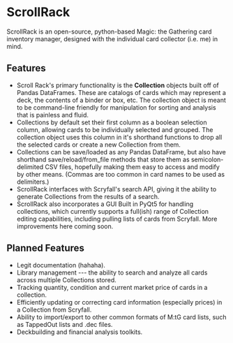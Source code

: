 # ScrollRack
ScrollRack is an open-source, python-based Magic: the Gathering card inventory manager, designed with the individual card collector (i.e. me) in mind.

## Features
- Scroll Rack's primary functionality is the **Collection** objects built off of Pandas DataFrames. These are catalogs of cards which may represent a deck, the contents of a binder or box, etc. The collection object is meant to be command-line friendly for manipulation for sorting and analysis that is painless and fluid.
- Collections by default set their first column as a boolean selection column, allowing cards to be individually selected and grouped. The collection object uses this column in it's shorthand functions to drop all the selected cards or create a new Collection from them.
- Collections can be save/loaded as any Pandas DataFrame, but also have shorthand save/reload/from_file methods that store them as semicolon-delimited CSV files, hopefully making them easy to access and modify by other means. (Commas are too common in card names to be used as delimiters.)
- ScrollRack interfaces with Scryfall's search API, giving it the ability to generate Collections from the results of a search.
- ScrollRack also incorporates a GUI Built in PyQt5 for handling collections, which currently supports a full(ish) range of Collection editing capabilities, including pulling lists of cards from Scryfall. More improvements here coming soon.

## Planned Features
- Legit documentation (hahaha).
- Library management --- the ability to search and analyze all cards across multiple Collections stored.
- Tracking quantity, condition and current market price of cards in a collection.
- Efficiently updating or correcting card information (especially prices) in a Collection from Scryfall.
- Ability to import/export to other common formats of M:tG card lists, such as TappedOut lists and .dec files.
- Deckbuilding and financial analysis toolkits.
